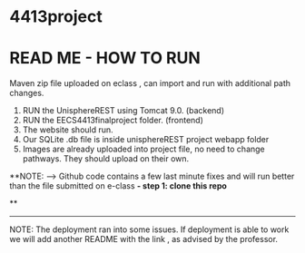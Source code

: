# 4413project

# READ ME - HOW TO RUN



Maven zip file uploaded on eclass , can import and run with additional path changes.


1. RUN the UnisphereREST using Tomcat 9.0. (backend)
2. RUN the EECS4413finalproject folder. (frontend)
3. The website should run.
4. Our SQLite .db file is inside unisphereREST project webapp folder
5. Images are already uploaded into project file, no need to change pathways. They should upload on their own.


**NOTE: --> Github code contains a few last minute fixes and will run better than the file submitted on e-class
**- step 1: clone this repo**

**

-------------------------------------------------------

NOTE: The deployment ran into some issues. If deployment is able to work we will add another README with the link , as advised by the professor.


